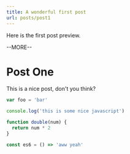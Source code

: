 ```yaml
---
title: A wonderful first post
url: posts/post1
---
```

Here is the first post preview.

--MORE--

# Post One

This is a nice post, don't you think?

```js
var foo = 'bar'

console.log('this is some nice javascript')

function double(num) {
  return num * 2
}

const es6 = () => 'aww yeah'
```

